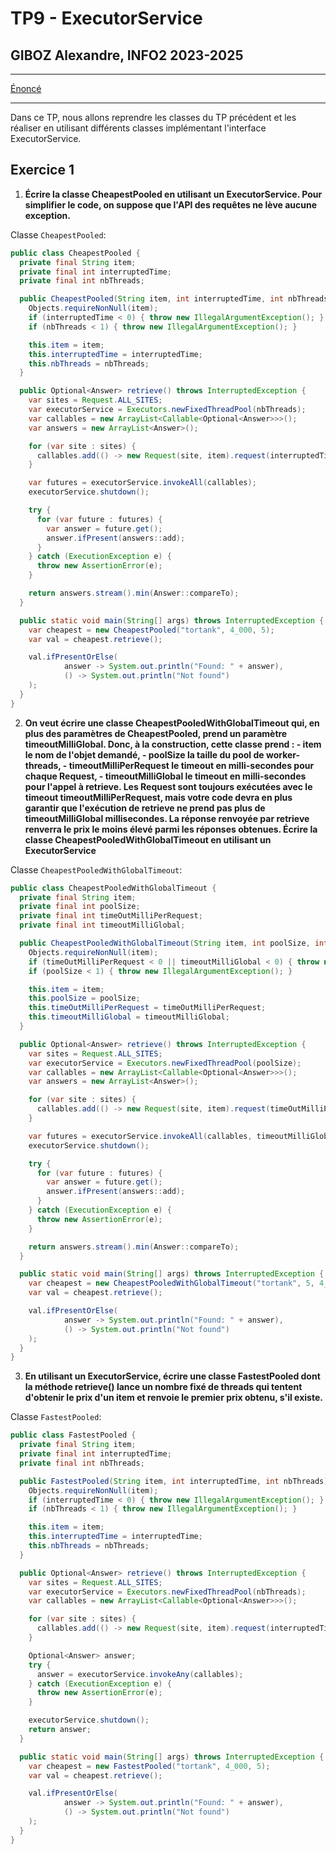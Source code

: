# TP9 - ExecutorService
## GIBOZ Alexandre, INFO2 2023-2025
***

[Énoncé](https://igm.univ-mlv.fr/coursconcurrenceinfo2/tds/td09.html)
***

Dans ce TP, nous allons reprendre les classes du TP précédent et les réaliser en utilisant différents classes implémentant l'interface ExecutorService.

## Exercice 1

1. **Écrire la classe CheapestPooled en utilisant un ExecutorService. Pour simplifier le code, on suppose que l'API des requêtes ne lève aucune exception.**

Classe `CheapestPooled`:
```java
public class CheapestPooled {
  private final String item;
  private final int interruptedTime;
  private final int nbThreads;

  public CheapestPooled(String item, int interruptedTime, int nbThreads) {
    Objects.requireNonNull(item);
    if (interruptedTime < 0) { throw new IllegalArgumentException(); }
    if (nbThreads < 1) { throw new IllegalArgumentException(); }

    this.item = item;
    this.interruptedTime = interruptedTime;
    this.nbThreads = nbThreads;
  }

  public Optional<Answer> retrieve() throws InterruptedException {
    var sites = Request.ALL_SITES;
    var executorService = Executors.newFixedThreadPool(nbThreads);
    var callables = new ArrayList<Callable<Optional<Answer>>>();
    var answers = new ArrayList<Answer>();

    for (var site : sites) {
      callables.add(() -> new Request(site, item).request(interruptedTime));
    }

    var futures = executorService.invokeAll(callables);
    executorService.shutdown();

    try {
      for (var future : futures) {
        var answer = future.get();
        answer.ifPresent(answers::add);
      }
    } catch (ExecutionException e) {
      throw new AssertionError(e);
    }

    return answers.stream().min(Answer::compareTo);
  }

  public static void main(String[] args) throws InterruptedException {
    var cheapest = new CheapestPooled("tortank", 4_000, 5);
    var val = cheapest.retrieve();

    val.ifPresentOrElse(
            answer -> System.out.println("Found: " + answer),
            () -> System.out.println("Not found")
    );
  }
}
```

2. **On veut écrire une classe CheapestPooledWithGlobalTimeout qui, en plus des paramètres de CheapestPooled, prend un paramètre timeoutMilliGlobal. 
     Donc, à la construction, cette classe prend :
        - item le nom de l'objet demandé,
        - poolSize la taille du pool de worker-threads,
        - timeoutMilliPerRequest le timeout en milli-secondes pour chaque Request,
        - timeoutMilliGlobal le timeout en milli-secondes pour l'appel à retrieve.
   Les Request sont toujours exécutées avec le timeout timeoutMilliPerRequest, mais votre code devra en plus garantir que l'exécution de retrieve ne prend pas plus de timeoutMilliGlobal millisecondes. 
   La réponse renvoyée par retrieve renverra le prix le moins élevé parmi les réponses obtenues.
   Écrire la classe CheapestPooledWithGlobalTimeout en utilisant un ExecutorService**

Classe `CheapestPooledWithGlobalTimeout`:
```java
public class CheapestPooledWithGlobalTimeout {
  private final String item;
  private final int poolSize;
  private final int timeOutMilliPerRequest;
  private final int timeoutMilliGlobal;

  public CheapestPooledWithGlobalTimeout(String item, int poolSize, int timeOutMilliPerRequest, int timeoutMilliGlobal) {
    Objects.requireNonNull(item);
    if (timeOutMilliPerRequest < 0 || timeoutMilliGlobal < 0) { throw new IllegalArgumentException(); }
    if (poolSize < 1) { throw new IllegalArgumentException(); }

    this.item = item;
    this.poolSize = poolSize;
    this.timeOutMilliPerRequest = timeOutMilliPerRequest;
    this.timeoutMilliGlobal = timeoutMilliGlobal;
  }

  public Optional<Answer> retrieve() throws InterruptedException {
    var sites = Request.ALL_SITES;
    var executorService = Executors.newFixedThreadPool(poolSize);
    var callables = new ArrayList<Callable<Optional<Answer>>>();
    var answers = new ArrayList<Answer>();

    for (var site : sites) {
      callables.add(() -> new Request(site, item).request(timeOutMilliPerRequest));
    }

    var futures = executorService.invokeAll(callables, timeoutMilliGlobal, TimeUnit.MILLISECONDS);
    executorService.shutdown();

    try {
      for (var future : futures) {
        var answer = future.get();
        answer.ifPresent(answers::add);
      }
    } catch (ExecutionException e) {
      throw new AssertionError(e);
    }

    return answers.stream().min(Answer::compareTo);
  }

  public static void main(String[] args) throws InterruptedException {
    var cheapest = new CheapestPooledWithGlobalTimeout("tortank", 5, 4_000, 25_000);
    var val = cheapest.retrieve();

    val.ifPresentOrElse(
            answer -> System.out.println("Found: " + answer),
            () -> System.out.println("Not found")
    );
  }
}
```

3. **En utilisant un ExecutorService, écrire une classe FastestPooled dont la méthode retrieve() lance un nombre fixé de threads qui tentent d'obtenir le prix d'un item et renvoie le premier prix obtenu, s'il existe.**

Classe `FastestPooled`:
```java
public class FastestPooled {
  private final String item;
  private final int interruptedTime;
  private final int nbThreads;

  public FastestPooled(String item, int interruptedTime, int nbThreads) {
    Objects.requireNonNull(item);
    if (interruptedTime < 0) { throw new IllegalArgumentException(); }
    if (nbThreads < 1) { throw new IllegalArgumentException(); }

    this.item = item;
    this.interruptedTime = interruptedTime;
    this.nbThreads = nbThreads;
  }

  public Optional<Answer> retrieve() throws InterruptedException {
    var sites = Request.ALL_SITES;
    var executorService = Executors.newFixedThreadPool(nbThreads);
    var callables = new ArrayList<Callable<Optional<Answer>>>();

    for (var site : sites) {
      callables.add(() -> new Request(site, item).request(interruptedTime));
    }

    Optional<Answer> answer;
    try {
      answer = executorService.invokeAny(callables);
    } catch (ExecutionException e) {
      throw new AssertionError(e);
    }

    executorService.shutdown();
    return answer;
  }

  public static void main(String[] args) throws InterruptedException {
    var cheapest = new FastestPooled("tortank", 4_000, 5);
    var val = cheapest.retrieve();

    val.ifPresentOrElse(
            answer -> System.out.println("Found: " + answer),
            () -> System.out.println("Not found")
    );
  }
}
```